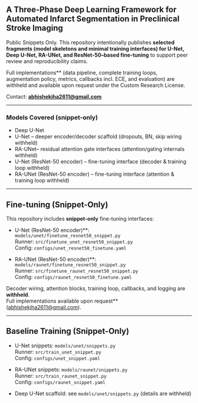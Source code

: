 ## A Three-Phase Deep Learning Framework for Automated Infarct Segmentation in Preclinical Stroke Imaging

Public Snippets Only. This repository intentionally publishes **selected fragments (model skeletons and minimal training interfaces) for U-Net, Deep U-Net, RA-UNet, and ResNet-50–based fine-tuning** to support peer review and reproducibility claims.  

Full implementations** (data pipeline, complete training loops, augmentation policy, metrics, callbacks incl. ECE, and evaluation) are withheld and available upon request under the Custom Research License.

Contact: **abhishekjha2611@gmail.com**

---

### Models Covered (snippet-only)
- Deep U-Net
- U-Net – deeper encoder/decoder scaffold (dropouts, BN, skip wiring withheld)
- RA-UNet– residual attention gate interfaces (attention/gating internals withheld)
- U-Net (ResNet-50 encoder) – fine-tuning interface (decoder & training loop withheld)
- RA-UNet (ResNet-50 encoder) – fine-tuning interface (attention & training loop withheld)

---

## Fine-tuning (Snippet-Only)
This repository includes **snippet-only** fine-tuning interfaces:

- U-Net (ResNet-50 encoder)**: `models/unet/finetune_resnet50_snippet.py`  
  Runner: `src/finetune_unet_resnet50_snippet.py`  
  Config: `configs/unet_resnet50_finetune.yaml`

- RA-UNet (ResNet-50 encoder)**: `models/raunet/finetune_resnet50_snippet.py`  
  Runner: `src/finetune_raunet_resnet50_snippet.py`  
  Config: `configs/raunet_resnet50_finetune.yaml`

Decoder wiring, attention blocks, training loop, callbacks, and logging are **withheld**.  
Full implementations available upon request** (abhishekjha2611@gmail.com).

---

## Baseline Training (Snippet-Only)
- U-Net snippets: `models/unet/snippets.py`  
  Runner: `src/train_unet_snippet.py`  
  Config: `configs/unet_snippet.yaml`

- RA-UNet snippets: `models/raunet/snippets.py`  
  Runner: `src/train_raunet_snippet.py`  
  Config: `configs/raunet_snippet.yaml`

- Deep U-Net scaffold: see `models/unet/snippets.py` (details are withheld)


